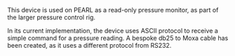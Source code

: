 This device is used on PEARL as a read-only pressure monitor, as part of the larger pressure control rig. 

In its current implementation, the device uses ASCII protocol to receive a simple command for a pressure reading. A bespoke db25 to Moxa cable has been created, as it uses a different protocol from RS232.